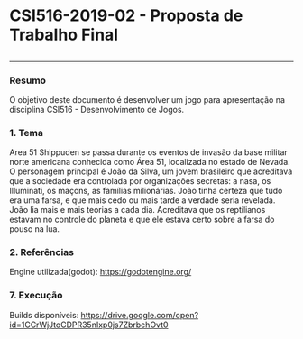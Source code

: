 # **CSI516-2019-02 - Proposta de Trabalho Final**
## 

--------------

<!-- Descrever um resumo sobre o trabalho. -->

### Resumo
O objetivo deste documento é desenvolver um jogo para apresentação na disciplina CSI516 - Desenvolvimento de Jogos. 

<!-- Apresentar o tema. -->
### 1. Tema

  Area 51 Shippuden se passa durante os eventos de invasão da base militar
norte americana conhecida como Área 51, localizada no estado de Nevada. O
personagem principal é João da Silva, um jovem brasileiro que acreditava que a
sociedade era controlada por organizações secretas: a nasa, os Illuminati, os
maçons, as famílias milionárias. João tinha certeza que tudo era uma farsa, e que
mais cedo ou mais tarde a verdade seria revelada. João lia mais e mais teorias a
cada dia. Acreditava que os reptilianos estavam no controle do planeta e que ele
estava certo sobre a farsa do pouso na lua.


### 2. Referências

  Engine utilizada(godot): https://godotengine.org/

### 7. Execução
  Builds disponíveis: https://drive.google.com/open?id=1CCrWjJtoCDPR35nIxp0js7ZbrbchOvt0
